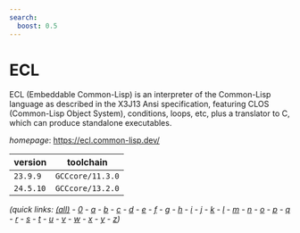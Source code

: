 ```yaml
---
search:
  boost: 0.5
---
```

# ECL

ECL (Embeddable Common-Lisp) is an interpreter of the Common-Lisp language  as described in the X3J13 Ansi specification, featuring CLOS (Common-Lisp Object System),  conditions, loops, etc, plus a translator to C, which can produce standalone executables.

*homepage*: <https://ecl.common-lisp.dev/>

version | toolchain
--------|----------
``23.9.9`` | ``GCCcore/11.3.0``
``24.5.10`` | ``GCCcore/13.2.0``


*(quick links: [(all)](../index.md) - [0](../0/index.md) - [a](../a/index.md) - [b](../b/index.md) - [c](../c/index.md) - [d](../d/index.md) - [e](../e/index.md) - [f](../f/index.md) - [g](../g/index.md) - [h](../h/index.md) - [i](../i/index.md) - [j](../j/index.md) - [k](../k/index.md) - [l](../l/index.md) - [m](../m/index.md) - [n](../n/index.md) - [o](../o/index.md) - [p](../p/index.md) - [q](../q/index.md) - [r](../r/index.md) - [s](../s/index.md) - [t](../t/index.md) - [u](../u/index.md) - [v](../v/index.md) - [w](../w/index.md) - [x](../x/index.md) - [y](../y/index.md) - [z](../z/index.md))*

